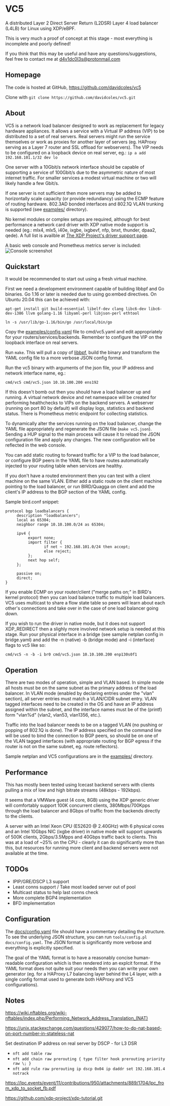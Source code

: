 # VC5

A distributed Layer 2 Direct Server Return (L2DSR) Layer 4 load balancer (L4LB) for Linux using XDP/eBPF.

This is very much a proof of concept at this stage - most everything is incomplete and poorly defined!

If you think that this may be useful and have any questions/suggestions, feel free to contact me at d4v1dc0l3s@protonmail.com

## Homepage

The code is hosted at GitHub, https://github.com/davidcoles/vc5

Clone with `git clone https://github.com/davidcoles/vc5.git`

## About

VC5 is a network load balancer designed to work as replacement for
legacy hardware appliances. It allows a service with a Virtual IP
address (VIP) to be distributed to a set of real servers. Real servers
might run the service themselves or work as proxies for another layer
of servers (eg. HAProxy serving as a Layer 7 router and SSL offload
for webservers). The VIP needs to be configured on a loopback device
on real server, eg.: `ip a add 192.168.101.1/32 dev lo`

One server with a 10Gbit/s network interface should be capable of
supporting a service of 100Gbit/s due to the asymmetric nature of most
internet traffic. For smaller services a modest virtual machine or two
will likely handle a few Gbit/s.

If one server is not sufficient then more servers may be added to
horizontally scale capacity (or provide redundancy) using the ECMP
feature of routing hardware. 802.3AD bonded interfaces and 802.1Q VLAN
trunking is supported (see [examples/](examples/) directory).

No kernel modules or complex setups are required, although for best
performance a network card driver with XDP native mode support is
needed (eg.: mlx4, mlx5, i40e, ixgbe, ixgbevf, nfp, bnxt, thunder,
dpaa2, qede). A full list is availble at [The XDP Project's driver
support page](https://github.com/xdp-project/xdp-project/blob/master/areas/drivers/README.org).

A basic web console and Prometheus metrics server is included: ![Console screenshot](docs/console.jpg)


## Quickstart

It would be recommended to start out using a fresh virtual machine.

First we need a development environment capable of building libbpf and
Go binaries. Go 1.16 or later is needed due to using go:embed
directives. On Ubuntu 20.04 this can be achieved with:

  `apt-get install git build-essential libelf-dev clang libc6-dev libc6-dev-i386 llvm golang-1.16 libyaml-perl libjson-perl ethtool`
  
  `ln -s /usr/lib/go-1.16/bin/go /usr/local/bin/go`

Copy the [examples/config.yaml](examples/config.yaml) file to
cmd/vc5.yaml and edit appropriately for your
routers/services/backends. Remember to configure the VIP on the
loopback interface on real servers.

Run `make`. This will pull a copy of
[libbpf](https://github.com/libbpf/libbpf), build the binary and
transform the YAML config file to a more verbose JSON config format.

Run the vc5 binary with arguments of the json file,
your IP address and network interface name, eg.:

  `cmd/vc5 cmd/vc5.json 10.10.100.200 ens192`

If this doesn't bomb out then you should have a load balancer up and
running. A virtual network device and net namespace will be created
for performing healthchecks to VIPs on the backend servers. A
webserver (running on port 80 by default) will display logs,
statistics and backend status. There is Prometheus metric endpoint for
collecting statistics.

To dynamically alter the services running on the load balancer, change
the YAML file appropriately and regenerate the JSON file (`make
vc5.json`). Sending a HUP signal to the main process will cause it to
reload the JSON configuration file and apply any changes. The new
configuration will be reflected in the web console.

You can add static routing to forward traffic for a VIP to the load
balancer, or configure BGP peers in the YAML file to have routes
automatically injected to your routing table when services are
healthy.

If you don't have a routed environment then you can test with a client
machine on the same VLAN. Either add a static route on the client
machine pointing to the load balancer, or run BIRD/Quagga on client
and add the client's IP address to the BGP section of the YAML config.

Sample bird.conf snippet:

```
protocol bgp loadbalancers {
     description "loadbalancers";
     local as 65304;
     neighbor range 10.10.100.0/24 as 65304;

     ipv4 {
          export none;
          import filter {
                 if net ~ 192.168.101.0/24 then accept;
                 else reject;
          };
          next hop self;
     };

     passive on;
     direct;
}
```

If you enable ECMP on your router/client ("merge paths on;" in BIRD's
kernel protocol) then you can load balance traffic to multiple load
balancers. VC5 uses multicast to share a flow state table so peers
will learn about each other's connections and take over in the case of
one load balancer going down.

If you wish to run the driver in native mode, but it does not support
XDP_REDIRECT then a slighly more involved network setup is needed at
this stage. Run your physical interface in a bridge (see sample
netplan config in bridge.yaml) and add the -n (native) -b (bridge
mode) and -i (interface) flags to vc5 like so:

  `cmd/vc5 -n -b -i br0 cmd/vc5.json 10.10.100.200 enp130s0f1`

## Operation

There are two modes of operation, simple and VLAN based. In simple
mode all hosts must be on the same subnet as the primary address of
the load balancer. In VLAN mode (enabled by declaring entries under
the "vlan" section), all server entries must match a VLAN/CIDR subnet
entry. VLAN tagged interfaces need to be created in the OS and have an
IP address assigned within the subnet, and the interface names must be
of the (printf) form "vlan%d" (vlan2, vlan53, vlan1356, etc.).

Traffic into the load balancer needs to be on a tagged VLAN (no
pushing or popping of 802.1Q is done). The IP address specified on the
command line will be used to bind the connection to BGP peers, so
should be on one of the VLAN tagged interfaces (with appropriate
routing for BGP egress if the router is not on the same subnet,
eg. route reflectors).

Sample netplan and VC5 configurations are in the
[examples/](examples/) directory.


## Performance

This has mostly been tested using Icecast backend servers with clients
pulling a mix of low and high bitrate streams (48kbps - 192kbps).

It seems that a VMWare guest (4 core, 8GB) using the XDP generic
driver will comfortably support 100K concurrent clients,
380Mbps/700Kpps through the load balancer and 8Gbps of traffic from
the backends directly to the clients.

A server with an Intel Xeon CPU (E52620 @ 2.40GHz) with 6 physical
cores and an Intel 10Gbps NIC (ixgbe driver) in native mode will
support upwards of 500K clients, 2Gbps/3.5Mpps and 40Gbps traffic back
to clients. This was at a load of ~25% on the CPU - clearly it can do
significantly more than this, but resources for running more client
and backend servers were not available at the time.



## TODOs

* IPIP/GRE/DSCP L3 support
* Least conns support / Take most loaded server out of pool
* Multicast status to help last conns check
* More complete BGP4 implementation
* BFD implementation

## Configuration

The [docs/config.yaml](docs/config.yaml) file should have a commentary
detailing the structure. To see the underlying JSON structure, you can
run `tools/config.pl docs/config.yaml`. The JSON format is significantly
more verbose and everything is explicitly specified.

The goal of the YAML format is to have a reasonably concise
human-readable configuration which is then rendered into an explcit
format. If the YAML format does not quite suit your needs then you can
write your own generator (eg. for a HAProxy L7 balancing layer behind the
L4 layer, with a single config format used to generate both HAProxy
and VC5 configurations).


## Notes

https://wiki.nftables.org/wiki-nftables/index.php/Performing_Network_Address_Translation_(NAT)

https://unix.stackexchange.com/questions/429077/how-to-do-nat-based-on-port-number-in-stateless-nat


Set destination IP address on real server by DSCP - for L3 DSR

* `nft add table raw`
* `nft add chain raw prerouting { type filter hook prerouting priority raw \; }`
* `nft add rule raw prerouting ip dscp 0x04 ip daddr set 192.168.101.4 notrack`

https://lpc.events/event/11/contributions/950/attachments/889/1704/lpc_from_xdp_to_socket_fb.pdf

https://github.com/xdp-project/xdp-tutorial.git

